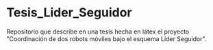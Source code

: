 # Tesis_Lider_Seguidor
Repositorio que describe en una tesis hecha en látex el proyecto "Coordinación de dos robots móviles bajo el esquema Líder Seguidor".
